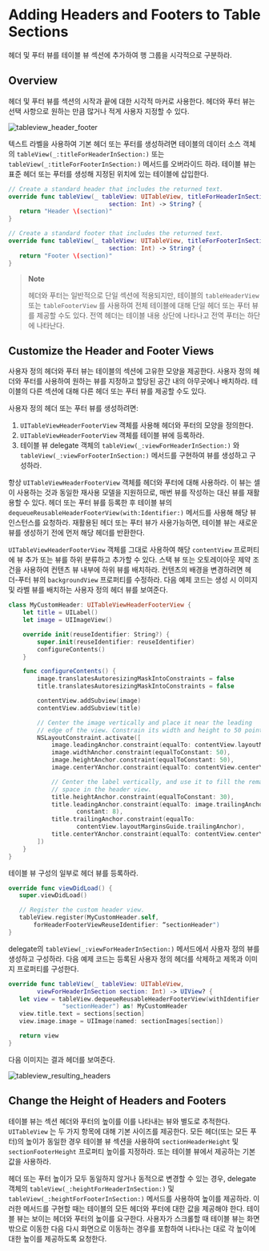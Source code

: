 # Adding Headers and Footers to Table Sections

헤더 및 푸터 뷰를 테이블 뷰 섹션에 추가하여 행 그룹을 시각적으로 구분하라.

## Overview

헤더 및 푸터 뷰를 섹션의 시작과 끝에 대한 시각적 마커로 사용한다. 헤더와 푸터 뷰는 선택 사항으로 원하는 만큼 많거나 적게 사용자 지정할 수 있다.

![tableview\_header\_footer](../.gitbook/assets/tableview_header_footer.png)

텍스트 라벨을 사용하여 기본 헤더 또는 푸터를 생성하려면 테이블의 데이터 소스 객체의 `tableView(_:titleForHeaderInSection:)` 또는 `tableView(_:titleForFooterInSection:)` 메서드를 오버라이드 하라. 테이블 뷰는 표준 헤더 또는 푸터를 생성해 지정된 위치에 있는 테이블에 삽입한다.

```swift
// Create a standard header that includes the returned text.
override func tableView(_ tableView: UITableView, titleForHeaderInSection 
                            section: Int) -> String? {
   return "Header \(section)"
}

// Create a standard footer that includes the returned text.
override func tableView(_ tableView: UITableView, titleForFooterInSection 
                            section: Int) -> String? {
   return "Footer \(section)"
}
```

> **Note**
>
> 헤더와 푸터는 일반적으로 단일 섹션에 적용되지만, 테이블의 `tableHeaderView` 또는 `tableFooterView` 를 사용하여 전체 테이블에 대해 단일 헤더 또는 푸터 뷰를 제공할 수도 있다. 전역 헤더는 테이블 내용 상단에 나타나고 전역 푸터는 하단에 나타난다.

## Customize the Header and Footer Views

사용자 정의 헤더와 푸터 뷰는 테이블의 섹션에 고유한 모양을 제공한다. 사용자 정의 헤더와 푸터를 사용하여 원하는 뷰를 지정하고 할당된 공간 내의 아무곳에나 배치하라. 테이블의 다른 섹션에 대해 다른 헤더 또는 푸터 뷰를 제공할 수도 있다.

사용자 정의 헤더 또는 푸터 뷰를 생성하려면:

1. `UITableViewHeaderFooterView` 객체를 사용해 헤더와 푸터의 모양을 정의한다.
2. `UITableViewHeaderFooterView` 객체를 테이블 뷰에 등록하라.
3. 테이블 뷰 delegate 객체의 `tableView(_:viewForHeaderInSection:)` 와 `tableView(_:viewForFooterInSection:)` 메서드를 구현하여 뷰를 생성하고 구성하라.

항상 `UITableViewHeaderFooterView` 객체를 헤더와 푸터에 대해 사용하라. 이 뷰는 셀이 사용하는 것과 동일한 재사용 모델을 지원하므로, 매번 뷰를 작성하는 대신 뷰를 재활용할 수 있다. 헤더 또는 푸터 뷰를 등록한 후 테이블 뷰의 `dequeueReusableHeaderFooterView(with:Identifier:)` 메서드를 사용해 해당 뷰 인스턴스를 요청하라. 재활용된 헤더 또는 푸터 뷰가 사용가능하면, 테이블 뷰는 새로운 뷰를 생성하기 전에 먼저 해당 헤더를 반환한다.

`UITableViewHeaderFooterView` 객체를 그대로 사용하여 해당 `contentView` 프로퍼티에 뷰 추가 또는 뷰를 하위 분류하고 추가할 수 있다. 스택 뷰 또는 오토레이아웃 제약 조건을 사용하여 컨텐츠 뷰 내부에 하위 뷰를 배치하라. 컨텐츠의 배경을 변경하려면 헤더-푸터 뷰의 `backgroundView` 프로퍼티를 수정하라. 다음 예제 코드는 생성 시 이미지 및 라벨 뷰를 배치하는 사용자 정의 헤더 뷰를 보여준다.

```swift
class MyCustomHeader: UITableViewHeaderFooterView {
    let title = UILabel()
    let image = UIImageView()

    override init(reuseIdentifier: String?) {
        super.init(reuseIdentifier: reuseIdentifier)
        configureContents()
    }

    func configureContents() {
        image.translatesAutoresizingMaskIntoConstraints = false
        title.translatesAutoresizingMaskIntoConstraints = false

        contentView.addSubview(image)
        contentView.addSubview(title)

        // Center the image vertically and place it near the leading
        // edge of the view. Constrain its width and height to 50 points.
        NSLayoutConstraint.activate([
            image.leadingAnchor.constraint(equalTo: contentView.layoutMarginsGuide.leadingAnchor),
            image.widthAnchor.constraint(equalToConstant: 50),
            image.heightAnchor.constraint(equalToConstant: 50),
            image.centerYAnchor.constraint(equalTo: contentView.centerYAnchor),

            // Center the label vertically, and use it to fill the remaining
            // space in the header view. 
            title.heightAnchor.constraint(equalToConstant: 30),
            title.leadingAnchor.constraint(equalTo: image.trailingAnchor, 
                   constant: 8),
            title.trailingAnchor.constraint(equalTo: 
                   contentView.layoutMarginsGuide.trailingAnchor),
            title.centerYAnchor.constraint(equalTo: contentView.centerYAnchor)
        ])
    }
}
```

테이블 뷰 구성의 일부로 헤더 뷰를 등록하라.

```swift
override func viewDidLoad() {
   super.viewDidLoad()

   // Register the custom header view.
   tableView.register(MyCustomHeader.self, 
       forHeaderFooterViewReuseIdentifier: “sectionHeader")
}
```

delegate의 `tableView(_:viewForHeaderInSection:)` 메서드에서 사용자 정의 뷰를 생성하고 구성하라. 다음 예제 코드는 등록된 사용자 정의 헤더를 삭제하고 제목과 이미지 프로퍼티를 구성한다.

```swift
override func tableView(_ tableView: UITableView, 
        viewForHeaderInSection section: Int) -> UIView? {
   let view = tableView.dequeueReusableHeaderFooterView(withIdentifier:
               "sectionHeader") as! MyCustomHeader
   view.title.text = sections[section]
   view.image.image = UIImage(named: sectionImages[section])

   return view
}
```

다음 이미지는 결과 헤더를 보여준다.

![tableview\_resulting\_headers](../.gitbook/assets/tableview_resulting_headers.png)

## Change the Height of Headers and Footers

테이블 뷰는 섹션 헤더와 푸터의 높이를 이를 나타내는 뷰와 별도로 추적한다. `UITableView` 는 두 가지 항목에 대해 기본 사이즈를 제공한다. 모든 헤더\(또는 모든 푸터\)의 높이가 동일한 경우 테이블 뷰 섹션을 사용하여 `sectionHeaderHeight` 및 `sectionFooterHeight` 프로퍼티 높이를 지정하라. 또는 테이블 뷰에서 제공하는 기본값을 사용하라.

헤더 또는 푸터 높이가 모두 동일하지 않거나 동적으로 변경할 수 있는 경우, delegate 객체의 `tableView(_:heightForHeaderInSection:)` 및 `tableView(_:heightForFooterInSection:)` 메서드를 사용하여 높이를 제공하라. 이러한 메서드를 구현할 때는 테이블의 모든 헤더와 푸터에 대한 값을 제공해야 한다. 테이블 뷰는 보이는 헤더와 푸터의 높이를 요구한다. 사용자가 스크롤할 때 테이블 뷰는 화면 밖으로 이동한 다음 다시 화면으로 이동하는 경우를 포함하여 나타나는 대로 각 높이에 대한 높이를 제공하도록 요청한다.

